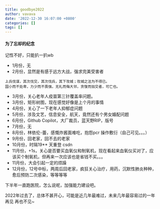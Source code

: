 ```yaml
---
title: goodbye2022
author: vavava
date: '2022-12-30 16:07:00 +0800'
categories: []
tags: []
---
```


####  为了忘却的纪念

记性不好，只能扒一扒wb

- 1月份，无
- 2月份，显然是有感于远方大战，强求完美受害者
```
上兵伐谋，其次伐交，其次伐兵，其下攻城；攻城之法为不得已。
国小而不处卑，力少而不畏强，无礼而侮大邻，贪愎而拙交者，可亡也。
```
- 3月份，关心老年人疫苗第三针覆盖率问题。
- 3月份，矩形树图，现在感觉好像是上个月的事情
- 4月份，关心了一下老年人抑郁症问题
- 5月份，涉及文艺，信息安全，航天，竟然还有个男女婚配问题
- 6月份，Github Copilot，大厂裁员，蓝天野RIP，版号
- 7月份，无
- 8月份，林依伦-蕾，感慨炸酱面难吃，抱怨pcr 操作敷衍（自己可见。。。）
- 9月份，回老家，回不去的老家
- 10月份，时隔19** 天重登 csdn
- 11月份，+1s，关心是否要买血氧仪和制氧机，现在看起来血氧仪买对了，应该买个制氧机，但再来一次应该也是省钱不买。。。
- 11月份，大会引起一定的烦躁
- 12月份，12号中标，两周后回老家，疯狂关心治疗，用药，沉默性肺炎种种，愈后预防二次感染，等等等等

下半年一直跑医院，怎么说呢，加强能力建设吧。

2022年过去了，总体不甚开心，可能是近几年最难过，未来几年最容易过的一年
再见
再也不见~
